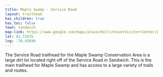```yaml
---
title: Maple Swamp - Service Road
layout: trailhead
has_children: true
has_toc: false
town: sandwich
map-link: https://www.google.com/maps/place/Hulls+Cove+Visitor+Center/@44.4089658,-68.2498482,17z/data=!3m1!4b1!4m6!3m5!1s0x4caec00f88e95c93:0x52e77378f7cec889!8m2!3d44.4089658!4d-68.2472733!16s%2Fm%2F0dkc9zy?entry=ttu
lat: 41.72476
lng: -70.43699
---
```

The Service Road trailhead for the Maple Swamp Conservation Area is a large dirt lot located right off of the Service Road in Sandwich. This is the main trailhead for Maple Swamp and has access to a large variety of trails and routes.